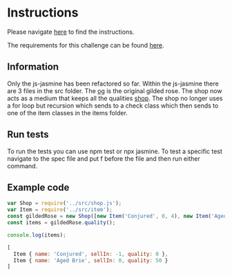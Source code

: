 # Instructions

Please navigate [here](https://github.com/namcap1/gilded-rose-refactoring-challenge/blob/master/instructions.md) to find the instructions.

The requirements for this challenge can be found [here](https://github.com/namcap1/gilded-rose-refactoring-challenge/blob/master/GildedRoseRequirements.txt).

## Information

Only the js-jasmine has been refactored so far. Within the js-jasmine there are 3 files in the src folder. The [og](https://github.com/namcap1/gilded-rose-refactoring-challenge/blob/master/js-jasmine/src/og.js) is the original gilded rose. The shop now acts as a medium that keeps all the qualities [shop](https://github.com/namcap1/gilded-rose-refactoring-challenge/blob/master/js-jasmine/src/shop.js). The shop no longer uses a for loop but recursion which sends to a check class which then sends to one of the item classes in the items folder.

## Run tests

To run the tests you can use npm test or npx jasmine. To test a specific test navigate to the spec file and put f before the file and then run either command. 

## Example code 

``` javascript
var Shop = require('../src/shop.js');
var Item = require('../src/item');
const gildedRose = new Shop([new Item('Conjured', 0, 4), new Item('Aged Brie', 1, 49)]);
const items = gildedRose.quality();

console.log(items);

[
  Item { name: 'Conjured', sellIn: -1, quality: 0 },
  Item { name: 'Aged Brie', sellIn: 0, quality: 50 }
]
```


